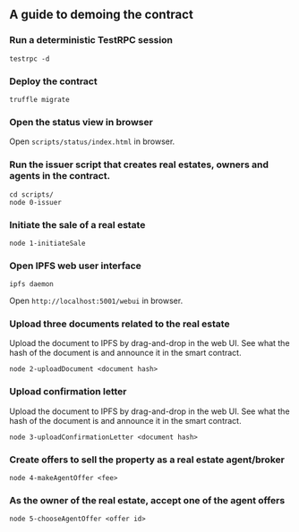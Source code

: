 ## A guide to demoing the contract

### Run a deterministic TestRPC session

```shell
testrpc -d
```

### Deploy the contract

```shell
truffle migrate
```

### Open the status view  in browser

Open `scripts/status/index.html` in browser.

### Run the issuer script that creates real estates, owners and agents in the contract.

```shell
cd scripts/
node 0-issuer
```

### Initiate the sale of a real estate

```shell
node 1-initiateSale
```

### Open IPFS web user interface

```shell
ipfs daemon
```
Open `http://localhost:5001/webui` in browser.

### Upload three documents related to the real estate

Upload the document to IPFS by drag-and-drop in the web UI. See what the hash of the document is and announce it in the smart contract.

```shell
node 2-uploadDocument <document hash>
```

### Upload confirmation letter

Upload the document to IPFS by drag-and-drop in the web UI. See what the hash of the document is and announce it in the smart contract.

```shell
node 3-uploadConfirmationLetter <document hash>
```

### Create offers to sell the property as a real estate agent/broker

```shell
node 4-makeAgentOffer <fee>
```


### As the owner of the real estate, accept one of the agent offers

```shell
node 5-chooseAgentOffer <offer id>
```








